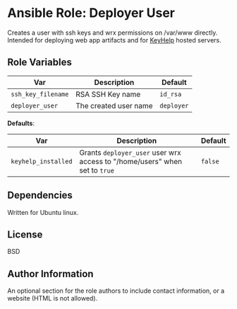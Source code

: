 Ansible Role: Deployer User
=========

Creates a user with ssh keys and wrx permissions on /var/www directly. Intended for deploying web app artifacts and for [KeyHelp](https://www.keyhelp.de/en/) hosted servers.



Role Variables
--------------

| Var                | Description           | Default    |
| ------------------ | --------------------- | ---------- |
| `ssh_key_filename` | RSA SSH Key name      | `id_rsa`   |
| `deployer_user`    | The created user name | `deployer` |

**Defaults**:

| Var                 | Description                                                  | Default |
| ------------------- | ------------------------------------------------------------ | ------- |
| `keyhelp_installed` | Grants `deployer_user` user wrx access to "/home/users" when set to `true` | `false` |



Dependencies
------------

Written for Ubuntu linux.



License
-------

BSD

Author Information
------------------

An optional section for the role authors to include contact information, or a website (HTML is not allowed).
